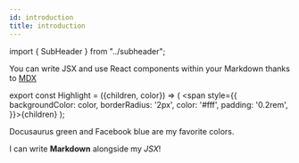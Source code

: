```yaml
---
id: introduction
title: introduction
---
```


import { SubHeader } from "../subheader";

<SubHeader/>

You can write JSX and use React components within your Markdown thanks to [MDX](https://mdxjs.com/)

export const Highlight = ({children, color}) => ( <span style={{
      backgroundColor: color,
      borderRadius: '2px',
      color: '#fff',
      padding: '0.2rem',
    }}>{children}</span> );

<Highlight color="#25c2a0">Docusaurus green</Highlight> and <Highlight color="#1877F2">Facebook blue</Highlight> are my favorite colors.

I can write **Markdown** alongside my _JSX_!
